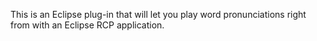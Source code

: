 This is an Eclipse plug-in that will let you play word pronunciations right from with an Eclipse RCP application.
